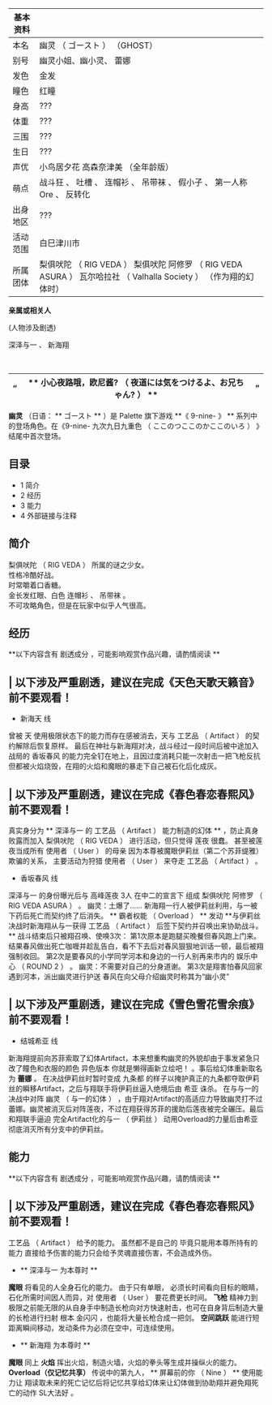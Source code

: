 |  **基本资料**  ||
|---|---|
|本名  |  幽灵  （  ゴースト  ）  （GHOST）   |
|别号  |  幽灵小姐、幽小灵、  蕾娜   |
|发色  |  金发   |
|瞳色  |  红瞳   |
|身高  |  ???   |
|体重  |  ???   |
|三围  |  ???   |
|生日  |  ???   |
|声优  |  小鸟居夕花  高森奈津美  （全年龄版）   |
|萌点  |  战斗狂  、  吐槽  、  连帽衫  、  吊带袜  、  假小子  、  第一人称Ore  、  反转化   |
|出身地区  |  ???   |
|活动范围  |  白巳津川市   |
|所属团体  |  梨俱吠陀  （  RIG VEDA  ）  梨俱吠陀 阿修罗  （  RIG VEDA ASURA  ）  瓦尔哈拉社  （  Valhalla Society  ）  （作为翔的幻体时）   |
**亲属或相关人**  
  
(人物涉及剧透)

深泽与一  、  新海翔  </br>

</br>  
  
|  “  |  ** 小心夜路哦，欧尼酱?  （  夜道には気をつけるよ、お兄ちゃん?  ）  ** |  ”   
---|---|---  
  
**幽灵** （日语： ** ゴースト  ** ）是  Palette  旗下游戏 **《 9-nine-  》 ** 系列中的登场角色。在《9-nine-
九次九日九重色  （  ここのつここのかここのいろ  ）  》结尾中首次登场。

##  目录

  * 1  简介 
  * 2  经历 
  * 3  能力 
  * 4  外部链接与注释 

##  简介

梨俱吠陀  （  RIG VEDA  ）  所属的谜之少女。  
性格冷酷好战。  
时常嚼着口香糖。  
金长发红眼、白色  连帽衫  、  吊带袜  。  
不可攻略角色，但是在玩家中似乎人气很高。

##  经历

**以下内容含有 剧透成分  ，可能影响观赏作品兴趣，请酌情阅读 **

|  以下涉及严重剧透，建议在完成《天色天歌天籁音》前不要观看！  
---  
  
  * 新海天  线 

曾被  天  使用极限状态下的能力而存在感被消去，天与  工艺品  （  Artifact  ）  的契约解除后恢复原样。
最后在神社与新海翔对决，战斗经过一段时间后被中途加入战局的  香坂春风
的能力完全钉在地上，且因过度消耗只能一次射击一把飞枪反抗但都被火焰烧毁，在翔的火焰和魔眼的暴走下自己被石化后化成灰。 </br>  
  
|  以下涉及严重剧透，建议在完成《春色春恋春熙风》前不要观看！  
---  
  
真实身分为 ** 深泽与一  的  工艺品  （  Artifact  ）  能力制造的幻体 ** ，防止真身败露而加入  梨俱吠陀  （  RIG
VEDA  ）  进行活动，但只觉得  莲夜  很蠢。  甚至被莲夜当成所有  使用者  （  User  ）  的母亲
因为本尊被魔眼伊莉丝（第二个苏菲缇雅）欺骗的关系，  主要活动为狩猎  使用者  （  User  ）  来夺走  工艺品  （  Artifact  ）
。  </br>

  * 香坂春风  线 

深泽与一  的身份曝光后与  高峰莲夜  3人  在中二的宣言下  组成  梨俱吠陀 阿修罗  （  RIG VEDA ASURA  ）  。
幽灵：土爆了……  新海翔一行人被伊莉丝利用，与一被下药后死亡而契约终了后消失。  ** 霸者权能  （  Overload  ）  ** 发动
**与伊莉丝决战时新海翔从与一获得 工艺品  （  Artifact  ）  后签下契约并召唤出来协助战斗。 ** 战斗结束后只被翔召唤、使唤3次：
第1次原本是跑腿买晚餐但春风跑上门来。  结果春风做出死亡咖喱并趁乱告白，看不下去后对春风狠狠地训话一顿，最后被翔强制收回。
第2次是要春风的小学同学河本和身边的一行人别再来市内的  娱乐中心  （  ROUND 2  ）  。  幽灵：不需要对自己的分身道谢。
第3次是翔害怕春风回家遇到河本，派出幽灵进行护送  春风在向父母介绍幽灵时称其为“幽小灵”  </br>  
  
|  以下涉及严重剧透，建议在完成《雪色雪花雪余痕》前不要观看！  
---  
  
  * 结城希亚  线 

新海翔提前向苏菲索取了幻体Artifact，本来想重构幽灵的外貌却由于事发紧急只改了瞳色和衣服的颜色  异色版本  你就是懒得画新立绘吧！
。事后给幻体重新取名为 **蕾娜** 。  在决战伊莉丝时暂时变成  九条都
的样子以掩护真正的九条都夺取伊莉丝的瞬移Artifact，之后与翔联手将伊莉丝逼入绝境后由  希亚  诛杀。  在与与一的决战中对阵  幽灵  （
与一的幻体  ）  ，由于翔对Artifact的高适应力导致幽灵打不过蕾娜。幽灵被消灭后对阵莲夜，不过在翔获得苏菲的援助后莲夜被完全碾压。最后和翔联手逼迫
完全Artifact化的与一  （  伊莉丝  ）  动用Overload的力量后由希亚彻底消灭所有分支中的伊莉丝。 </br>  
  
##  能力

**以下内容含有 剧透成分  ，可能影响观赏作品兴趣，请酌情阅读 **

|  以下涉及严重剧透，建议在完成《春色春恋春熙风》前不要观看！  
---  
  
工艺品  （  Artifact  ）  给予的能力。  虽然都不是自己的  毕竟只能用本尊所持有的能力
直接给予伤害的能力只会给予灵魂直接伤害，不会造成外伤。  </br>

  * ** 深泽与一  为本尊时 **

**魔眼** 将看见的人全身石化的能力。  由于只有单眼，  必须长时间看向目标的眼睛，石化所需时间因人而异，对  使用者  （  User  ）
要花费更长时间。  **飞枪** 精神力到极限之前能无限的从自身手中制造长枪向对方快速射击，也可在自身背后制造大量的长枪进行扫射  根本  金闪闪
，也能将大量长枪合成一把剑。  **空间跳跃** 能进行短距离瞬间移动，发动条件为必须在空中，可连续使用。  </br>

  * ** 新海翔  为本尊时 **

**魔眼** 同上  **火焰** 挥出火焰，制造火墙，火焰的拳头等生成并操纵火的能力。  **Overload（仅记忆共享）** 传说中的第九人， **
屏幕前的你  （  Nine  ）  ** 使用能力让  翔读取未来的死亡记忆后将记忆共享给幻体来让幻体做到协助翔并避免翔死亡的动作  SL大法好  。
</br>  
  
  